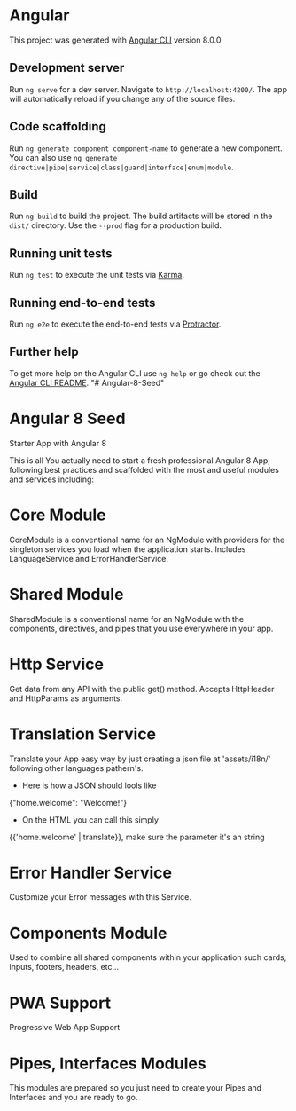 # Angular

This project was generated with [Angular CLI](https://github.com/angular/angular-cli) version 8.0.0.

## Development server

Run `ng serve` for a dev server. Navigate to `http://localhost:4200/`. The app will automatically reload if you change any of the source files.

## Code scaffolding

Run `ng generate component component-name` to generate a new component. You can also use `ng generate directive|pipe|service|class|guard|interface|enum|module`.

## Build

Run `ng build` to build the project. The build artifacts will be stored in the `dist/` directory. Use the `--prod` flag for a production build.

## Running unit tests

Run `ng test` to execute the unit tests via [Karma](https://karma-runner.github.io).

## Running end-to-end tests

Run `ng e2e` to execute the end-to-end tests via [Protractor](http://www.protractortest.org/).

## Further help

To get more help on the Angular CLI use `ng help` or go check out the [Angular CLI README](https://github.com/angular/angular-cli/blob/master/README.md).
"# Angular-8-Seed"

# Angular 8 Seed
Starter App with Angular 8

This is all You actually need to start a fresh professional Angular 8 App, following best practices and scaffolded with the most and useful modules and services including:

# Core Module

CoreModule is a conventional name for an NgModule with providers for the singleton services you load when the application starts. Includes LanguageService and ErrorHandlerService.

# Shared Module

SharedModule is a conventional name for an NgModule with the components, directives, and pipes that you use everywhere in your app.

# Http Service

Get data from any API with the public get() method. Accepts HttpHeader and HttpParams as arguments.

# Translation Service

Translate your App easy way by just creating a json file at 'assets/i18n/' following other languages pathern's.

* Here is how a JSON should lools like

{"home.welcome": "Welcome!"}

* On the HTML you can call this simply

{{'home.welcome' | translate}}, make sure the parameter it's an string

# Error Handler Service

Customize your Error messages with this Service.

# Components Module

Used to combine all shared components within your application such cards, inputs, footers, headers, etc...

# PWA Support

Progressive Web App Support

# Pipes, Interfaces Modules

This modules are prepared so you just need to create your Pipes and Interfaces and you are ready to go.

